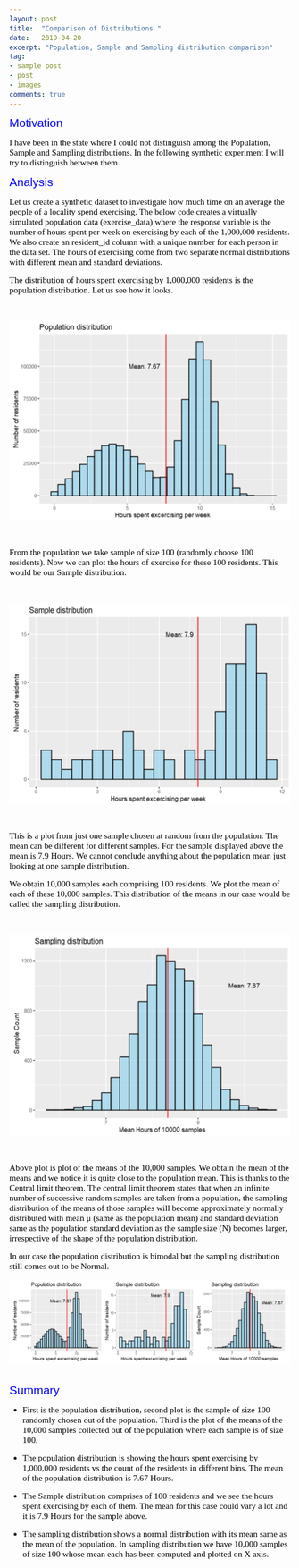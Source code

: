 ```yaml
---
layout: post
title:  "Comparison of Distributions "
date:   2019-04-20
excerpt: "Population, Sample and Sampling distribution comparison"
tag:
- sample post
- post
- images
comments: true
---
```


<span style="color:blue;  font-family: Helvetica;font-size:1.5em;">Motivation</span>

<span style="color:black; font-family: Tahoma;font-size:1.1em;">
I have been in the state where I could not distinguish among the Population, Sample and Sampling distributions. In the following synthetic experiment I will try to distinguish between them.</span>

<span style="color:blue;  font-family: Helvetica;font-size:1.5em;">Analysis</span>

<span style="color:black; font-family: Tahoma;font-size:1.1em;">Let us create a synthetic dataset to investigate how much time on an average the people of a locality spend exercising. The below code creates a virtually simulated population data (exercise_data) where the response variable is the number of hours spent per week on exercising by each of the 1,000,000 residents. We also create an resident_id column with a unique number for each person in the data set. The hours of exercising come from two separate normal distributions with different mean and standard deviations.</span>

<span style="color:black; font-family: Tahoma;font-size:1.1em;">The distribution of hours spent exercising by 1,000,000 residents is the population distribution. Let us see how it looks.</span>

<br>
<p align="center">
  <img src="../imgs/population_distributions.PNG">
</p>
<br>


<span style="color:black; font-family: Tahoma;font-size:1.1em;">From the population we take sample of size 100 (randomly choose 100 residents). Now we can plot the hours of exercise for these 100 residents. This would be our Sample distribution.</span>



<br>
<p align="center">
  <img src="../imgs/sample_distributions.PNG">
</p>
<br>

<span style="color:black; font-family: Tahoma;font-size:1.1em;">This is a plot from just one sample chosen at random from the population. The mean can be different for different samples. For the sample displayed above the mean is 7.9 Hours. We cannot conclude anything about the population mean just looking at one sample distribution.</span>



<span style="color:black; font-family: Tahoma;font-size:1.1em;">We obtain 10,000 samples each comprising 100 residents. We plot the mean of each of these 10,000 samples. This distribution of the means in our case would be called the sampling distribution.</span>

<br>
<p align="center">
  <img src="../imgs/sampling_distributions.PNG">
</p>
<br>

<span style="color:black; font-family: Tahoma;font-size:1.1em;">Above plot is plot of the means of the 10,000 samples. We obtain the mean of the means and we notice it is quite close to the population mean. This is thanks to the Central limit theorem. The central limit theorem states that when an infinite number of successive random samples are taken from a population, the sampling distribution of the means of those samples will become approximately normally distributed with mean μ (same as the population mean) and standard deviation same as the population standard deviation as the sample size (N) becomes larger, irrespective of the shape of the population distribution.</span>

<span style="color:black; font-family: Tahoma;font-size:1.1em;">In our case the population distribution is bimodal but the sampling distribution still comes out to be Normal.</span>
<br>
<p align="center">
  <img src="../imgs/distributions_comparisons.PNG">
</p>
<br>
<span style="color:blue;  font-family: Helvetica;font-size:1.5em;">Summary</span>

- <span style="color:black; font-family: Tahoma;font-size:1.1em;">First is the population distribution, second plot is the sample of size 100 randomly chosen out of the population. Third is the plot of the means of the 10,000 samples collected out of the population where each sample is of size 100.</span>


- <span style="color:black; font-family: Tahoma;font-size:1.1em;">The population distribution is showing the hours spent exercising by 1,000,000 residents vs the count of the residents in different bins. The mean of the population distribution is 7.67 Hours.</span>


- <span style="color:black; font-family: Tahoma;font-size:1.1em;">The Sample distribution comprises of 100 residents and we see the hours spent exercising by each of them. The mean for this case could vary a lot and it is 7.9 Hours for the sample above.</span>


- <span style="color:black; font-family: Tahoma;font-size:1.1em;">The sampling distribution shows a normal distribution with its mean same as the mean of the population. In sampling distribution we have 10,000 samples of size 100 whose mean each has been computed and plotted on X axis.</span>
